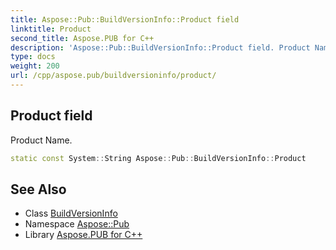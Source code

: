 ```yaml
---
title: Aspose::Pub::BuildVersionInfo::Product field
linktitle: Product
second_title: Aspose.PUB for C++
description: 'Aspose::Pub::BuildVersionInfo::Product field. Product Name in C++.'
type: docs
weight: 200
url: /cpp/aspose.pub/buildversioninfo/product/
---
```

## Product field


Product Name.

```cpp
static const System::String Aspose::Pub::BuildVersionInfo::Product
```

## See Also

* Class [BuildVersionInfo](../)
* Namespace [Aspose::Pub](../../)
* Library [Aspose.PUB for C++](../../../)
